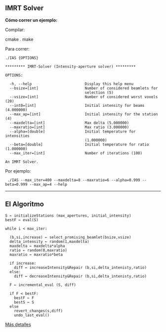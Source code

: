 IMRT Solver
-----------

**Cómo correr un ejemplo:**

Compilar:

cmake .
make

Para correr:


    ./IAS {OPTIONS}

    ********* IMRT-Solver (Intensity-aperture solver) *********

    OPTIONS:

      -h, --help                        Display this help menu
      --bsize=[int]                     Number of considered beamlets for
                                        selection (5)
      --vsize=[int]                     Number of considered worst voxels (20)
      --int0=[int]                      Initial intensity for beams (4.000000)
      --max_ap=[int]                    Initial intensity for the station (4)
      --maxdelta=[int]                  Max delta (5.000000)
      --maxratio=[int]                  Max ratio (3.000000)
      --alpha=[double]                  Initial temperature for intensities
                                        (1.000000)
      --beta=[double]                   Initial temperature for ratio (1.000000)
      --max_iter=[int]                  Number of iterations (100)

    An IMRT Solver.

Por ejemplo:

     ./IAS --max_iter=400 --maxdelta=8 --maxratio=6 --alpha=0.999 --beta=0.999 --max_ap=4 --help

----

## El Algoritmo


    S ← initializeStations (max_apertures, initial_intensity)
    bestF ← eval(S)

    while i < max_iter:

      (b,si,increase) ← select_promising_beamlet(bsize,vsize)
      delta_intensity ← random(1,maxdelta)
      maxdelta ← maxdelta*alpha
      ratio ← random(0,maxratio)
      maxratio ← maxratio*beta
    
      if increase:
        diff ← increaseIntensity&Repair (b,si,delta_intenisty,ratio)
      else:
        diff ← decreaseIntensity&Repair (b,si,delta_intenisty,ratio)

      F ← incremental_eval (S, diff)

      if F < bestF:
        bestF ← F
        bestS ← S
      else
        revert_changes(s,diff)
        undo_last_eval()

[Más detalles](https://docs.google.com/document/d/1EGoKoLsmik4TSiY_SslWkxddDCrYvUfFKpPLRpQPV_U/edit#)



